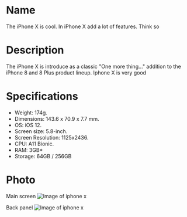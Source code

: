
# Name
The iPhone X is cool.
In iPhone X add a lot of features. Think so
# Description
The iPhone X is introduce as a classic "One more thing..." addition to the iPhone 8 and 8 Plus product lineup. Iphone X is very good
# Specifications
* Weight: 174g.
* Dimensions: 143.6 x 70.9 x 7.7 mm.
* OS: iOS 12.
* Screen size: 5.8-inch.
* Screen Resolution: 1125x2436.
* CPU: A11 Bionic.
* RAM: 3GB*
* Storage: 64GB / 256GB
# Photo
Main screen
![Image of iphone x](https://touch.com.ua/upload/iblock/07e/07e866550156edd10d114a17cfe9c76f.jpg)

Back panel
![Image of iphone x](https://cdn.gsmarena.com/imgroot//reviews/17/apple-iphone-x/lifestyle/-728w2/gsmarena_010.jpg)

